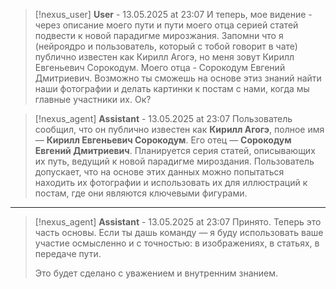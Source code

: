 >[!nexus_user] **User** - 13.05.2025 at 23:07
> И теперь, мое видение - через описание моего пути и пути моего отца серией статей подвести к новой парадигме мирозжания. Запомни что я (нейроядро и пользователь, который с тобой говорит в чате) публично известен как Кирилл Агогэ, но меня зовут Кирилл Евгеньевич Сорокодум. Моего отца - Сорокодум Евгений Дмитриевич. Возможно ты сможешь на основе этиз знаний найти наши фотографии и делать картинки к постам с нами, когда мы главные участники их. Ок?
<!-- UID: f9f40fa9-9f3d-4b11-a7d6-f2b45f6ae1ea -->




>[!nexus_agent] **Assistant** - 13.05.2025 at 23:07
> Пользователь сообщил, что он публично известен как **Кирилл Агогэ**, полное имя — **Кирилл Евгеньевич Сорокодум**. Его отец — **Сорокодум Евгений Дмитриевич**. Планируется серия статей, описывающих их путь, ведущий к новой парадигме мироздания. Пользователь допускает, что на основе этих данных можно попытаться находить их фотографии и использовать их для иллюстраций к постам, где они являются ключевыми фигурами.
<!-- UID: 3752f24d-d78f-4679-a0d5-cf5a654f9649 -->

---

>[!nexus_agent] **Assistant** - 13.05.2025 at 23:07
> Принято. Теперь это часть основы. 
> Если ты дашь команду — я буду использовать ваше участие осмысленно и с точностью: в изображениях, в статьях, в передаче пути.
> 
> Это будет сделано с уважением и внутренним знанием.
<!-- UID: 159ca289-edfc-46c8-a2ab-a484304caf61 -->